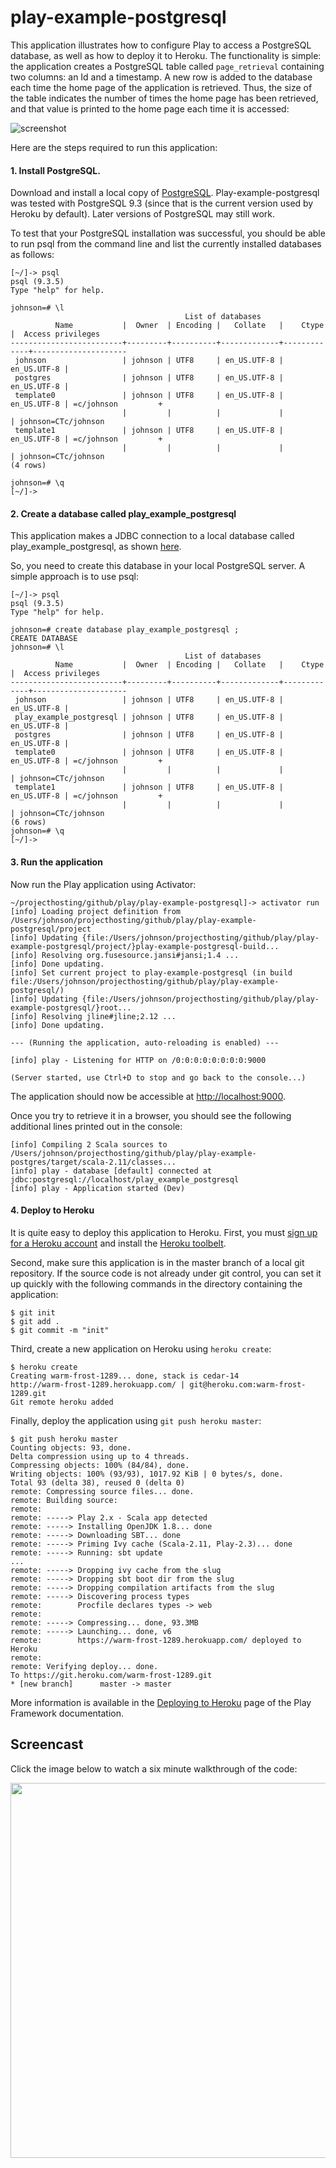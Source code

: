 # play-example-postgresql

This application illustrates how to configure Play to access a PostgreSQL database, as well as how to deploy it to Heroku.  The functionality is simple: the application creates a PostgreSQL table called `page_retrieval` containing two columns: an Id and a timestamp.  A new row is added to the database each time the home page of the application is retrieved.   Thus, the size of the table indicates the number of times the home page has been retrieved, and that value is printed to the home page each time it is accessed:

![screenshot](https://raw.githubusercontent.com/ics-software-engineering/play-example-postgresql/master/doc/play-example-postgresql-home-page.png)

Here are the steps required to run this application:


#### 1. Install PostgreSQL.

Download and install a local copy of [PostgreSQL](http://www.postgresql.org/).  Play-example-postgresql was tested with PostgreSQL 9.3 (since that is the current version used by Heroku by default).  Later versions of PostgreSQL may still work.

To test that your PostgreSQL installation was successful, you should be able to run psql from the command line and list the currently installed databases as follows:

```Shell
[~/]-> psql
psql (9.3.5)
Type "help" for help.

johnson=# \l
                                       List of databases
          Name           |  Owner  | Encoding |   Collate   |    Ctype    |  Access privileges  
-------------------------+---------+----------+-------------+-------------+---------------------
 johnson                 | johnson | UTF8     | en_US.UTF-8 | en_US.UTF-8 | 
 postgres                | johnson | UTF8     | en_US.UTF-8 | en_US.UTF-8 | 
 template0               | johnson | UTF8     | en_US.UTF-8 | en_US.UTF-8 | =c/johnson         +
                         |         |          |             |             | johnson=CTc/johnson
 template1               | johnson | UTF8     | en_US.UTF-8 | en_US.UTF-8 | =c/johnson         +
                         |         |          |             |             | johnson=CTc/johnson
(4 rows)

johnson=# \q
[~/]-> 
```
#### 2. Create a database called play\_example\_postgresql

This application makes a JDBC connection to a local database called play\_example\_postgresql, as shown [here](https://github.com/ics-software-engineering/play-example-postgres/blob/master/conf/application.conf#L42).

So, you need to create this database in your local PostgreSQL server.  A simple approach is to use psql: 

```Shell
[~/]-> psql
psql (9.3.5)
Type "help" for help.

johnson=# create database play_example_postgresql ;
CREATE DATABASE
johnson=# \l
                                       List of databases
          Name           |  Owner  | Encoding |   Collate   |    Ctype    |  Access privileges  
-------------------------+---------+----------+-------------+-------------+---------------------
 johnson                 | johnson | UTF8     | en_US.UTF-8 | en_US.UTF-8 | 
 play_example_postgresql | johnson | UTF8     | en_US.UTF-8 | en_US.UTF-8 | 
 postgres                | johnson | UTF8     | en_US.UTF-8 | en_US.UTF-8 | 
 template0               | johnson | UTF8     | en_US.UTF-8 | en_US.UTF-8 | =c/johnson         +
                         |         |          |             |             | johnson=CTc/johnson
 template1               | johnson | UTF8     | en_US.UTF-8 | en_US.UTF-8 | =c/johnson         +
                         |         |          |             |             | johnson=CTc/johnson
(6 rows)
johnson=# \q
[~/]-> 
```
#### 3. Run the application

Now run the Play application using Activator:

```Shell
~/projecthosting/github/play/play-example-postgresql]-> activator run
[info] Loading project definition from /Users/johnson/projecthosting/github/play/play-example-postgresql/project
[info] Updating {file:/Users/johnson/projecthosting/github/play/play-example-postgresql/project/}play-example-postgresql-build...
[info] Resolving org.fusesource.jansi#jansi;1.4 ...
[info] Done updating.
[info] Set current project to play-example-postgresql (in build file:/Users/johnson/projecthosting/github/play/play-example-postgresql/)
[info] Updating {file:/Users/johnson/projecthosting/github/play/play-example-postgresql/}root...
[info] Resolving jline#jline;2.12 ...
[info] Done updating.

--- (Running the application, auto-reloading is enabled) ---

[info] play - Listening for HTTP on /0:0:0:0:0:0:0:0:9000

(Server started, use Ctrl+D to stop and go back to the console...)
```
The application should now be accessible at [http://localhost:9000](http://localhost:9000). 

Once you try to retrieve it in a browser, you should see the following additional lines printed out in the console:

```Shell
[info] Compiling 2 Scala sources to /Users/johnson/projecthosting/github/play/play-example-postgres/target/scala-2.11/classes...
[info] play - database [default] connected at jdbc:postgresql://localhost/play_example_postgresql
[info] play - Application started (Dev)
```

#### 4. Deploy to Heroku

It is quite easy to deploy this application to Heroku.  First, you must [sign up for a Heroku account](https://signup.heroku.com/www-header) and install the [Heroku toolbelt](https://toolbelt.heroku.com/).

Second, make sure this application is in the master branch of a local git repository.  If the source code is not already under git control, you can set it up quickly with the following commands in the directory containing the application:

```Shell
$ git init
$ git add .
$ git commit -m "init"
```

Third, create a new application on Heroku using `heroku create`:
 
 ```Shell
 $ heroku create
 Creating warm-frost-1289... done, stack is cedar-14
 http://warm-frost-1289.herokuapp.com/ | git@heroku.com:warm-frost-1289.git
 Git remote heroku added
 ```
 
 Finally, deploy the application using `git push heroku master`:
 
 ```Shell
 $ git push heroku master
 Counting objects: 93, done.
 Delta compression using up to 4 threads.
 Compressing objects: 100% (84/84), done.
 Writing objects: 100% (93/93), 1017.92 KiB | 0 bytes/s, done.
 Total 93 (delta 38), reused 0 (delta 0)
 remote: Compressing source files... done.
 remote: Building source:
 remote:
 remote: -----> Play 2.x - Scala app detected
 remote: -----> Installing OpenJDK 1.8... done
 remote: -----> Downloading SBT... done
 remote: -----> Priming Ivy cache (Scala-2.11, Play-2.3)... done
 remote: -----> Running: sbt update
 ...
 remote: -----> Dropping ivy cache from the slug
 remote: -----> Dropping sbt boot dir from the slug
 remote: -----> Dropping compilation artifacts from the slug
 remote: -----> Discovering process types
 remote:        Procfile declares types -> web
 remote:
 remote: -----> Compressing... done, 93.3MB
 remote: -----> Launching... done, v6
 remote:        https://warm-frost-1289.herokuapp.com/ deployed to Heroku
 remote:
 remote: Verifying deploy... done.
 To https://git.heroku.com/warm-frost-1289.git
 * [new branch]      master -> master
 ```
More information is available in the [Deploying to Heroku](https://www.playframework.com/documentation/2.3.x/ProductionHeroku) page of the Play Framework documentation. 

## Screencast

Click the image below to watch a six minute walkthrough of the code:

<a href="http://youtu.be/RqmIgP5mocs"><img width="600px" src="https://raw.githubusercontent.com/ics-software-engineering/play-example-postgresql/master/doc/play-example-postgresql-screencast.png"></a>
